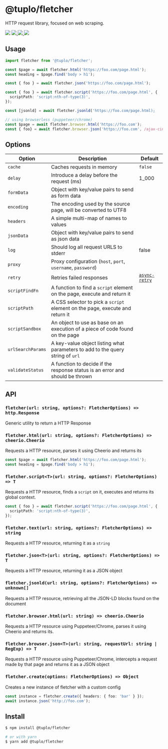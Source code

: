 # @tuplo/fletcher

HTTP request library, focused on web scraping.

<p>
  <img src="https://img.shields.io/npm/v/@tuplo/fletcher">
  <a href="https://codeclimate.com/github/tuplo/fletcher/maintainability">
    <img src="https://api.codeclimate.com/v1/badges/4a26597a1e38d18ba6d5/maintainability" />
  </a>
  <a href="https://codeclimate.com/github/tuplo/fletcher/test_coverage">
    <img src="https://api.codeclimate.com/v1/badges/4a26597a1e38d18ba6d5/test_coverage" />
  </a>
  <img src="https://github.com/tuplo/fletcher/workflows/Build/badge.svg">
</p>

## Usage

```typescript
import fletcher from '@tuplo/fletcher';

const $page = await fletcher.html('https://foo.com/page.html');
const heading = $page.find('body > h1');

const { foo } = await fletcher.json('https://foo.com/page.html');

const { foo } = await fletcher.script('https://foo.com/page.html', {
  scriptPath: 'script:nth-of-type(3)',
});

const [jsonld] = await fletcher.jsonld('https://foo.com/page.html);

// using browserless (puppeteer/chrome)
const $page = await fletcher.browser.html('https://foo.com');
const { foo} = await fletcher.browser.json('https://foo.com', /ajax-cinema-list/);
```

## Options

| Option            | Description                                                                    | Default                                                    |
| ----------------- | ------------------------------------------------------------------------------ | ---------------------------------------------------------- |
| `cache`           | Caches requests in memory                                                      | `false`                                                    |
| `delay`           | Introduce a delay before the request (ms)                                      | 1_000                                                      |
| `formData`        | Object with key/value pairs to send as form data                               |
| `encoding`        | The encoding used by the source page, will be converted to UTF8                |
| `headers`         | A simple multi-map of names to values                                          |
| `jsonData`        | Object with key/value pairs to send as json data                               |
| `log`             | Should log all request URLS to stderr                                          | false                                                      |
| `proxy`           | Proxy configuration (`host`, `port`, `username`, `password`)                   |
| `retry`           | Retries failed responses                                                       | [`async-retry`](https://github.com/vercel/async-retry#api) |
| `scriptFindFn`    | A function to find a `script` element on the page, execute and return it       |
| `scriptPath`      | A CSS selector to pick a `script` element on the page, execute and return it   |
| `scriptSandbox`   | An object to use as base on an execution of a piece of code found on the page  |
| `urlSearchParams` | A key-value object listing what parameters to add to the query string of `url` |
| `validateStatus`  | A function to decide if the response status is an error and should be thrown   |

## API

### `fletcher(url: string, options?: FletcherOptions) => http.Response`

Generic utility to return a HTTP Response

### `fletcher.html(url: string, options?: FletcherOptions) => cheerio.Cheerio`

Requests a HTTP resource, parses it using Cheerio and returns its

```typescript
const $page = await fletcher.html('https://foo.com/page.html');
const heading = $page.find('body > h1');
```

### `fletcher.script<T>(url: string, options?: FletcherOptions) => T`

Requests a HTTP resource, finds a `script` on it, executes and returns its global context.

```typescript
const { foo } = await fletcher.script('https://foo.com/page.html', {
  scriptPath: 'script:nth-of-type(3)',
});
```

### `fletcher.text(url: string, options?: FletcherOptions) => string`

Requests a HTTP resource, returning it as a `string`

### `fletcher.json<T>(url: string, options?: FletcherOptions) => T`

Requests a HTTP resource, returning it as a JSON object

### `fletcher.jsonld(url: string, options?: FletcherOptions) => unknown[]`

Requests a HTTP resource, retrieving all the JSON-LD blocks found on the document

### `fletcher.browser.html(url: string) => cheerio.Cheerio`

Requests a HTTP resource using Puppeteer/Chrome, parses it using Cheerio and returns its.

### `fletcher.browser.json<T>(url: string, requestUrl: string | RegExp) => T`

Requests a HTTP resource using Puppeteer/Chrome, intercepts a request made by that page and returns it as a JSON object

### `fletcher.create(options: FletcherOptions) => Object`

Creates a new instance of fletcher with a custom config

```typescript
const instance = fletcher.create({ headers: { foo: 'bar' } });
await instance.json('http://foo.com');
```

## Install

```bash
$ npm install @tuplo/fletcher

# or with yarn
$ yarn add @tuplo/fletcher
```

